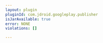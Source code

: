 ```yaml
---
layout: plugin
pluginId: com.jdroid.googleplay.publisher
isJarAvailable: true
error: NONE
violations: []

---
```

